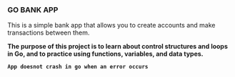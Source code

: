 ### GO BANK APP

This is a simple bank app that allows you to create accounts and make transactions between them.

**The purpose of this project is to learn about control structures and loops in Go, and to practice using functions, variables, and data types.**

**`App doesnot crash in go when an error occurs`**
